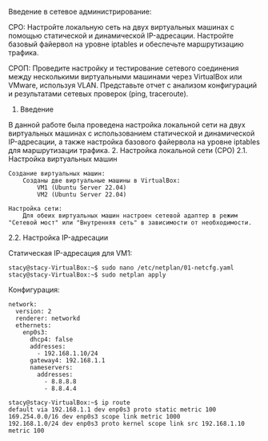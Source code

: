 Введение в сетевое администрирование:  
 
СРО: Настройте локальную сеть на двух виртуальных машинах с помощью статической и динамической IP-адресации. Настройте базовый файервол на уровне iptables и обеспечьте маршрутизацию трафика.  
 
СРОП: Проведите настройку и тестирование сетевого соединения между несколькими виртуальными машинами через VirtualBox или VMware, используя VLAN. Представьте отчет с анализом конфигураций и результатами сетевых проверок (ping, traceroute).

1. Введение

В данной работе была проведена настройка локальной сети на двух виртуальных машинах с использованием статической и динамической IP-адресации, а также настройка базового файервола на уровне iptables для маршрутизации трафика.
2. Настройка локальной сети (СРО)
2.1. Настройка виртуальных машин

    Создание виртуальных машин:
        Созданы две виртуальные машины в VirtualBox:
            VM1 (Ubuntu Server 22.04)
            VM2 (Ubuntu Server 22.04)

    Настройка сети:
        Для обеих виртуальных машин настроен сетевой адаптер в режим "Сетевой мост" или "Внутренняя сеть" в зависимости от необходимости.

2.2. Настройка IP-адресации

Статическая IP-адресация для VM1:

```console
stacy@stacy-VirtualBox:~$ sudo nano /etc/netplan/01-netcfg.yaml
stacy@stacy-VirtualBox:~$ sudo netplan apply
```
Конфигурация:

```console
network:
  version: 2
  renderer: networkd
  ethernets:
    enp0s3:
      dhcp4: false
      addresses:
        - 192.168.1.10/24
      gateway4: 192.168.1.1
      nameservers:
        addresses:
          - 8.8.8.8
          - 8.8.4.4
```

```console
stacy@stacy-VirtualBox:~$ ip route
default via 192.168.1.1 dev enp0s3 proto static metric 100 
169.254.0.0/16 dev enp0s3 scope link metric 1000 
192.168.1.0/24 dev enp0s3 proto kernel scope link src 192.168.1.10 metric 100
```
